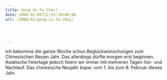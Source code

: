 ```yaml
---
title: Gong Xi Fa Chai!
date: 2008-02-05T12:51:19+00:00
url: /2008/02/gong-xi-fa-chai/




---
```

Ich bekomme die ganze Woche schon Beglückwünschungen zum Chinesischen Neuen Jahr. Das allerdings dürfte morgen erst beginnen. Asiatische Feiertage jedoch feiern wir immer mit mehreren Tagen Vor- und Nachlauf. Das chinesische Neujahr bspw. vom 1. bis zum 8. Februar dieses Jahr.
